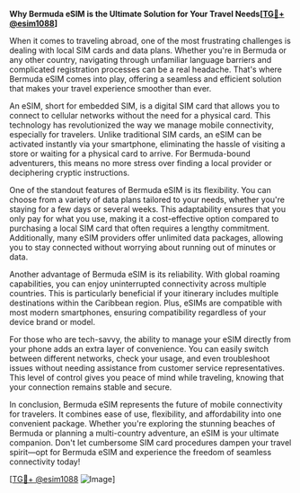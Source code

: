 **Why Bermuda eSIM is the Ultimate Solution for Your Travel Needs[[TG💪+ @esim1088](https://t.me/s/esim1088)]**

When it comes to traveling abroad, one of the most frustrating challenges is dealing with local SIM cards and data plans. Whether you're in Bermuda or any other country, navigating through unfamiliar language barriers and complicated registration processes can be a real headache. That's where Bermuda eSIM comes into play, offering a seamless and efficient solution that makes your travel experience smoother than ever.

An eSIM, short for embedded SIM, is a digital SIM card that allows you to connect to cellular networks without the need for a physical card. This technology has revolutionized the way we manage mobile connectivity, especially for travelers. Unlike traditional SIM cards, an eSIM can be activated instantly via your smartphone, eliminating the hassle of visiting a store or waiting for a physical card to arrive. For Bermuda-bound adventurers, this means no more stress over finding a local provider or deciphering cryptic instructions.

One of the standout features of Bermuda eSIM is its flexibility. You can choose from a variety of data plans tailored to your needs, whether you're staying for a few days or several weeks. This adaptability ensures that you only pay for what you use, making it a cost-effective option compared to purchasing a local SIM card that often requires a lengthy commitment. Additionally, many eSIM providers offer unlimited data packages, allowing you to stay connected without worrying about running out of minutes or data.

Another advantage of Bermuda eSIM is its reliability. With global roaming capabilities, you can enjoy uninterrupted connectivity across multiple countries. This is particularly beneficial if your itinerary includes multiple destinations within the Caribbean region. Plus, eSIMs are compatible with most modern smartphones, ensuring compatibility regardless of your device brand or model.

For those who are tech-savvy, the ability to manage your eSIM directly from your phone adds an extra layer of convenience. You can easily switch between different networks, check your usage, and even troubleshoot issues without needing assistance from customer service representatives. This level of control gives you peace of mind while traveling, knowing that your connection remains stable and secure.

In conclusion, Bermuda eSIM represents the future of mobile connectivity for travelers. It combines ease of use, flexibility, and affordability into one convenient package. Whether you're exploring the stunning beaches of Bermuda or planning a multi-country adventure, an eSIM is your ultimate companion. Don't let cumbersome SIM card procedures dampen your travel spirit—opt for Bermuda eSIM and experience the freedom of seamless connectivity today! 

[[TG💪+ @esim1088](https://t.me/s/esim1088) ![Image](https://i.postimg.cc/Y0z9fWf4/image.png)]